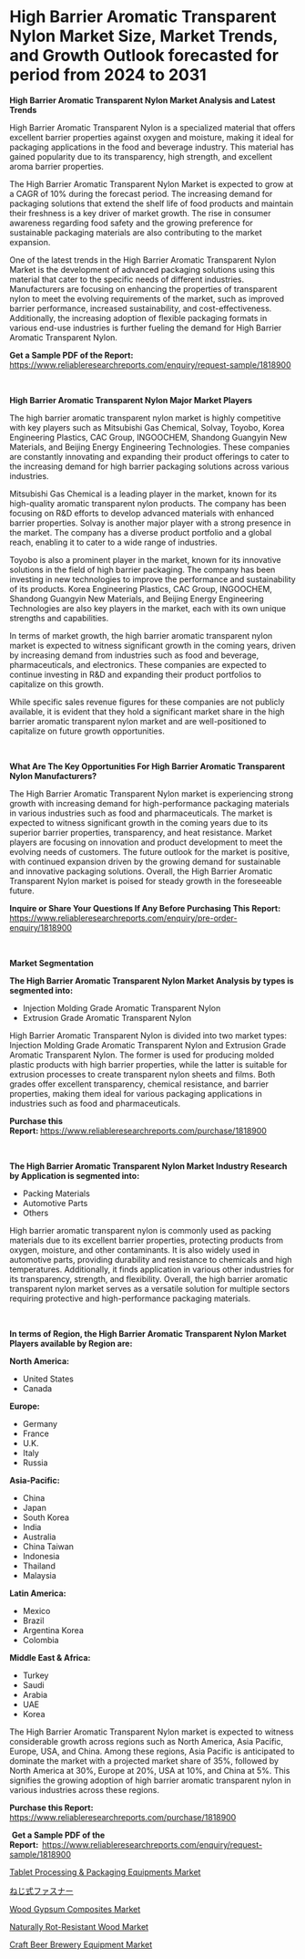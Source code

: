 <p><h1>High Barrier Aromatic Transparent Nylon Market Size, Market Trends, and Growth Outlook forecasted for period from 2024 to 2031</h1></p><p><strong>High Barrier Aromatic Transparent Nylon Market Analysis and Latest Trends</strong></p>
<p><p>High Barrier Aromatic Transparent Nylon is a specialized material that offers excellent barrier properties against oxygen and moisture, making it ideal for packaging applications in the food and beverage industry. This material has gained popularity due to its transparency, high strength, and excellent aroma barrier properties.</p><p>The High Barrier Aromatic Transparent Nylon Market is expected to grow at a CAGR of 10% during the forecast period. The increasing demand for packaging solutions that extend the shelf life of food products and maintain their freshness is a key driver of market growth. The rise in consumer awareness regarding food safety and the growing preference for sustainable packaging materials are also contributing to the market expansion.</p><p>One of the latest trends in the High Barrier Aromatic Transparent Nylon Market is the development of advanced packaging solutions using this material that cater to the specific needs of different industries. Manufacturers are focusing on enhancing the properties of transparent nylon to meet the evolving requirements of the market, such as improved barrier performance, increased sustainability, and cost-effectiveness. Additionally, the increasing adoption of flexible packaging formats in various end-use industries is further fueling the demand for High Barrier Aromatic Transparent Nylon.</p></p>
<p><strong>Get a Sample PDF of the Report:&nbsp;</strong> <a href="https://www.reliableresearchreports.com/enquiry/request-sample/1818900">https://www.reliableresearchreports.com/enquiry/request-sample/1818900</a></p>
<p>&nbsp;</p>
<p><strong>High Barrier Aromatic Transparent Nylon Major Market Players</strong></p>
<p><p>The high barrier aromatic transparent nylon market is highly competitive with key players such as Mitsubishi Gas Chemical, Solvay, Toyobo, Korea Engineering Plastics, CAC Group, INGOOCHEM, Shandong Guangyin New Materials, and Beijing Energy Engineering Technologies. These companies are constantly innovating and expanding their product offerings to cater to the increasing demand for high barrier packaging solutions across various industries.</p><p>Mitsubishi Gas Chemical is a leading player in the market, known for its high-quality aromatic transparent nylon products. The company has been focusing on R&D efforts to develop advanced materials with enhanced barrier properties. Solvay is another major player with a strong presence in the market. The company has a diverse product portfolio and a global reach, enabling it to cater to a wide range of industries.</p><p>Toyobo is also a prominent player in the market, known for its innovative solutions in the field of high barrier packaging. The company has been investing in new technologies to improve the performance and sustainability of its products. Korea Engineering Plastics, CAC Group, INGOOCHEM, Shandong Guangyin New Materials, and Beijing Energy Engineering Technologies are also key players in the market, each with its own unique strengths and capabilities.</p><p>In terms of market growth, the high barrier aromatic transparent nylon market is expected to witness significant growth in the coming years, driven by increasing demand from industries such as food and beverage, pharmaceuticals, and electronics. These companies are expected to continue investing in R&D and expanding their product portfolios to capitalize on this growth.</p><p>While specific sales revenue figures for these companies are not publicly available, it is evident that they hold a significant market share in the high barrier aromatic transparent nylon market and are well-positioned to capitalize on future growth opportunities.</p></p>
<p>&nbsp;</p>
<p><strong>What Are The Key Opportunities For High Barrier Aromatic Transparent Nylon Manufacturers?</strong></p>
<p><p>The High Barrier Aromatic Transparent Nylon market is experiencing strong growth with increasing demand for high-performance packaging materials in various industries such as food and pharmaceuticals. The market is expected to witness significant growth in the coming years due to its superior barrier properties, transparency, and heat resistance. Market players are focusing on innovation and product development to meet the evolving needs of customers. The future outlook for the market is positive, with continued expansion driven by the growing demand for sustainable and innovative packaging solutions. Overall, the High Barrier Aromatic Transparent Nylon market is poised for steady growth in the foreseeable future.</p></p>
<p><strong>Inquire or Share Your Questions If Any Before Purchasing This Report:</strong> <a href="https://www.reliableresearchreports.com/enquiry/pre-order-enquiry/1818900">https://www.reliableresearchreports.com/enquiry/pre-order-enquiry/1818900</a></p>
<p>&nbsp;</p>
<p><strong>Market Segmentation</strong></p>
<p><strong>The High Barrier Aromatic Transparent Nylon Market Analysis by types is segmented into:</strong></p>
<p><ul><li>Injection Molding Grade Aromatic Transparent Nylon</li><li>Extrusion Grade Aromatic Transparent Nylon</li></ul></p>
<p><p>High Barrier Aromatic Transparent Nylon is divided into two market types: Injection Molding Grade Aromatic Transparent Nylon and Extrusion Grade Aromatic Transparent Nylon. The former is used for producing molded plastic products with high barrier properties, while the latter is suitable for extrusion processes to create transparent nylon sheets and films. Both grades offer excellent transparency, chemical resistance, and barrier properties, making them ideal for various packaging applications in industries such as food and pharmaceuticals.</p></p>
<p><strong>Purchase this Report:&nbsp;</strong><a href="https://www.reliableresearchreports.com/purchase/1818900">https://www.reliableresearchreports.com/purchase/1818900</a></p>
<p>&nbsp;</p>
<p><strong>The High Barrier Aromatic Transparent Nylon Market Industry Research by Application is segmented into:</strong></p>
<p><ul><li>Packing Materials</li><li>Automotive Parts</li><li>Others</li></ul></p>
<p><p>High barrier aromatic transparent nylon is commonly used as packing materials due to its excellent barrier properties, protecting products from oxygen, moisture, and other contaminants. It is also widely used in automotive parts, providing durability and resistance to chemicals and high temperatures. Additionally, it finds application in various other industries for its transparency, strength, and flexibility. Overall, the high barrier aromatic transparent nylon market serves as a versatile solution for multiple sectors requiring protective and high-performance packaging materials.</p></p>
<p>&nbsp;</p>
<p><strong>In terms of Region, the High Barrier Aromatic Transparent Nylon Market Players available by Region are:</strong></p>
<p>
    <p> <strong> North America: </strong>
        <ul>
            <li>United States</li>
            <li>Canada</li>
        </ul>
        </p> 
    <p> <strong> Europe: </strong>
        <ul>
            <li>Germany</li>
            <li>France</li>
            <li>U.K.</li>
            <li>Italy</li>
            <li>Russia</li>
        </ul>
        </p> 
    <p> <strong> Asia-Pacific: </strong>
        <ul>
            <li>China</li>
            <li>Japan</li>
            <li>South Korea</li>
            <li>India</li>
            <li>Australia</li>
            <li>China Taiwan</li>
            <li>Indonesia</li>
            <li>Thailand</li>
            <li>Malaysia</li>
        </ul>
        </p> 
    <p> <strong> Latin America: </strong>
        <ul>
            <li>Mexico</li>
            <li>Brazil</li>
            <li>Argentina Korea</li>
            <li>Colombia</li>
        </ul>
        </p> 
    <p> <strong> Middle East & Africa: </strong>
        <ul>
            <li>Turkey</li>
            <li>Saudi</li>
            <li>Arabia</li>
            <li>UAE</li>
            <li>Korea</li>
        </ul>
    </p>
    </p>
<p><p>The High Barrier Aromatic Transparent Nylon market is expected to witness considerable growth across regions such as North America, Asia Pacific, Europe, USA, and China. Among these regions, Asia Pacific is anticipated to dominate the market with a projected market share of 35%, followed by North America at 30%, Europe at 20%, USA at 10%, and China at 5%. This signifies the growing adoption of high barrier aromatic transparent nylon in various industries across these regions.</p></p>
<p><strong>Purchase this Report: </strong><a href="https://www.reliableresearchreports.com/purchase/1818900">https://www.reliableresearchreports.com/purchase/1818900</a></p>
<p>&nbsp;<strong>Get a Sample PDF of the Report:&nbsp;&nbsp;</strong><a href="https://www.reliableresearchreports.com/enquiry/request-sample/1818900">https://www.reliableresearchreports.com/enquiry/request-sample/1818900</a></p>
<p><strong></strong></p>
<p><p><a href="https://issuu.com/reportprime-2/docs/tablet-processing-packaging-equipments-market-size">Tablet Processing & Packaging Equipments Market</a></p><p><a href="https://github.com/ksxzwxabcuynh011/Market-Research-Report-List-1/blob/main/1291667926.md">ねじ式ファスナー</a></p><p><a href="https://github.com/dx0328/Market-Research-Report-List-1/blob/main/wood-gypsum-composites-market.md">Wood Gypsum Composites Market</a></p><p><a href="https://github.com/juancolorado15/Market-Research-Report-List-1/blob/main/naturally-rot-resistant-wood-market.md">Naturally Rot-Resistant Wood Market</a></p><p><a href="https://issuu.com/reportprime-2/docs/craft-beer-brewery-equipment-market-size-2030.pptx">Craft Beer Brewery Equipment Market</a></p></p>